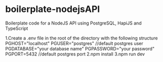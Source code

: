 # boilerplate-nodejsAPI
Boilerplate code for a NodeJS API using PostgreSQL, HapiJS and TypeScript

1.Create a .env file in the root of the directory with the following structure
  PGHOST="localhost"
  PGUSER="postgres" //default postgres user
  PGDATABASE="your database name"
  PGPASSWORD="your password"
  PGPORT=5432 //default postgres port
2.npm install
3.npm run dev
